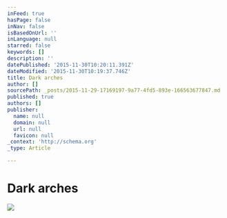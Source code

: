 ```yaml
---
inFeed: true
hasPage: false
inNav: false
isBasedOnUrl: ''
inLanguage: null
starred: false
keywords: []
description: ''
datePublished: '2015-11-30T10:20:11.391Z'
dateModified: '2015-11-30T10:19:37.746Z'
title: Dark arches
author: []
sourcePath: _posts/2015-11-29-17169197-9a77-4fd5-893e-166563677847.md
published: true
authors: []
publisher:
  name: null
  domain: null
  url: null
  favicon: null
_context: 'http://schema.org'
_type: Article

---
```

# Dark arches
![](https://the-grid-user-content.s3-us-west-2.amazonaws.com/66e3c2f3-2779-45c2-8e1a-810015b43093.jpg)